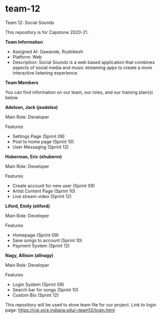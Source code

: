 # team-12
Team 12: Social Sounds

This repository is for Capstone 2020-21.

<b>Team Information</b>
<br>
<ul>
  <li>Assigned AI:	Gawande, Rushikesh</li>
  <li>Platform:	Web</li>
<li>Description: Social Sounds is a web based application that combines aspects of social media and music streaming apps to create a more interactive listening experience.</li>
</ul>

<b>Team Members</b>

You can find information on our team, our roles, and our training plan(s) below.

<b>Adelson, Jack (jeadelso)</b>

Main Role: Developer

Features
<ul>
  <li>Settings Page (Sprint 09)</li>
  <li>Post to home page (Sprint 10)</li>
  <li>User Messaging (Sprint 12)</li>
</ul>

<b>Huberman, Eric (ehuberm)</b>

Main Role: Developer

Features
<ul>
  <li>Create account for new user (Sprint 09)</li>
  <li>Artist Content Page (Sprint 10)</li>
  <li>Live stream video (Sprint 12)</li>
</ul>

<b>Liford, Emily (eliford)</b>

Main Role: Developer

Features
<ul>
  <li>Homepage (Sprint 09)</li>
  <li>Save songs to account (Sprint 10)</li>
  <li>Payment System (Sprint 12)</li>
</ul>

<b>Nagy, Allison (allnagy)</b>

Main Role: Developer

Features
<ul>
  <li>Login System (Sprint 09)</li>
  <li>Search bar for songs (Sprint 10)</li>
  <li>Custom Bio (Sprint 12)</li>
</ul>

This repository will be used to store team file for our project.
Link to login page: https://cgi.sice.indiana.edu/~team12/login.html
